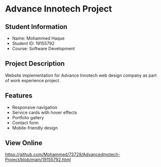 # Advance Innotech Project

## Student Information
- Name: Mohammed Haque
- Student ID: 19155792
- Course: Software Development 
## Project Description
Website implementation for Advance Innotech web design company as part of work experience project.

## Features
- Responsive navigation
- Service cards with hover effects
- Portfolio gallery
- Contact form
- Mobile-friendly design

## View Online
https://github.com/Mohammed/73729/Advancedmotech-Project/blob/main/19155792.html
